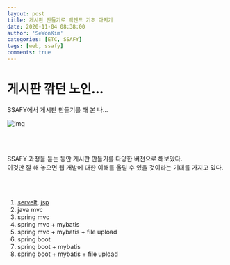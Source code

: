 ```yaml
---
layout: post
title: 게시판 만들기로 백엔드 기초 다지기
date: 2020-11-04 08:38:00
author: 'SeWonKim'
categories: [ETC, SSAFY]
tags: [web, ssafy]
comments: true
---
```


# 게시판 깎던 노인...

SSAFY에서 게시판 만들기를 해 본 나...

![img](https://preview.redd.it/dunyje1uy2y51.jpg?width=640&crop=smart&auto=webp&s=6a4ee5d822f6c482f3f5009624cc9617978812bb)

&nbsp;  
&nbsp;

SSAFY 과정을 듣는 동안 게시판 만들기를 다양한 버전으로 해보았다.  
이것만 잘 해 놓으면 웹 개발에 대한 이해를 올릴 수 있을 것이라는 기대를 가지고 있다.

&nbsp;  
&nbsp;

1. [servelt](https://sewonkimm.github.io/java/2020/10/25/servlet.html), [jsp](https://sewonkimm.github.io/java/2020/10/25/jsp.html)
2. java mvc
3. spring mvc
4. spring mvc + mybatis
5. spring mvc + mybatis + file upload
6. spring boot
7. spring boot + mybatis
8. spring boot + mybatis + file upload

&nbsp;  
&nbsp;
